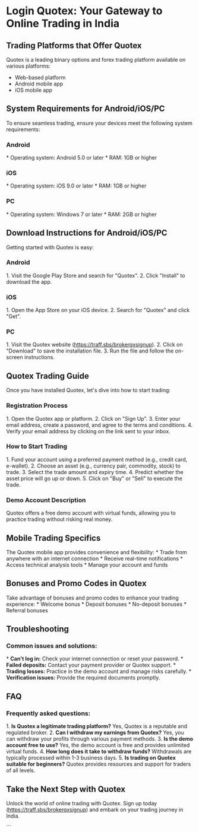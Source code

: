 # Login Quotex: Your Gateway to Online Trading in India

## Trading Platforms that Offer Quotex

Quotex is a leading binary options and forex trading platform available
on various platforms:

-   Web-based platform
-   Android mobile app
-   iOS mobile app

## System Requirements for Android/iOS/PC

To ensure seamless trading, ensure your devices meet the following
system requirements:

### Android

\* Operating system: Android 5.0 or later \* RAM: 1GB or higher

### iOS

\* Operating system: iOS 9.0 or later \* RAM: 1GB or higher

### PC

\* Operating system: Windows 7 or later \* RAM: 2GB or higher

## Download Instructions for Android/iOS/PC

Getting started with Quotex is easy:

### Android

1\. Visit the Google Play Store and search for "Quotex". 2. Click
"Install" to download the app.

### iOS

1\. Open the App Store on your iOS device. 2. Search for "Quotex"
and click "Get".

### PC

1\. Visit the Quotex website (https://traff.sbs/brokerqxsignup). 2.
Click on "Download" to save the installation file. 3. Run the file
and follow the on-screen instructions.

## Quotex Trading Guide

Once you have installed Quotex, let\'s dive into how to start trading:

### Registration Process

1\. Open the Quotex app or platform. 2. Click on "Sign Up". 3.
Enter your email address, create a password, and agree to the terms and
conditions. 4. Verify your email address by clicking on the link sent to
your inbox.

### How to Start Trading

1\. Fund your account using a preferred payment method (e.g., credit
card, e-wallet). 2. Choose an asset (e.g., currency pair, commodity,
stock) to trade. 3. Select the trade amount and expiry time. 4. Predict
whether the asset price will go up or down. 5. Click on "Buy" or
"Sell" to execute the trade.

### Demo Account Description

Quotex offers a free demo account with virtual funds, allowing you to
practice trading without risking real money.

## Mobile Trading Specifics

The Quotex mobile app provides convenience and flexibility: \* Trade
from anywhere with an internet connection \* Receive real-time
notifications \* Access technical analysis tools \* Manage your account
and funds

## Bonuses and Promo Codes in Quotex

Take advantage of bonuses and promo codes to enhance your trading
experience: \* Welcome bonus \* Deposit bonuses \* No-deposit bonuses \*
Referral bonuses

## Troubleshooting

### Common issues and solutions:

\* **Can\'t log in:** Check your internet connection or reset your
password. \* **Failed deposits:** Contact your payment provider or
Quotex support. \* **Trading losses:** Practice in the demo account and
manage risks carefully. \* **Verification issues:** Provide the required
documents promptly.

## FAQ

### Frequently asked questions:

1\. **Is Quotex a legitimate trading platform?** Yes, Quotex is a
reputable and regulated broker. 2. **Can I withdraw my earnings from
Quotex?** Yes, you can withdraw your profits through various payment
methods. 3. **Is the demo account free to use?** Yes, the demo account
is free and provides unlimited virtual funds. 4. **How long does it take
to withdraw funds?** Withdrawals are typically processed within 1-3
business days. 5. **Is trading on Quotex suitable for beginners?**
Quotex provides resources and support for traders of all levels.

## Take the Next Step with Quotex

Unlock the world of online trading with Quotex. Sign up today
(https://traff.sbs/brokerqxsignup) and embark on your trading journey in
India.

\`\`\`

